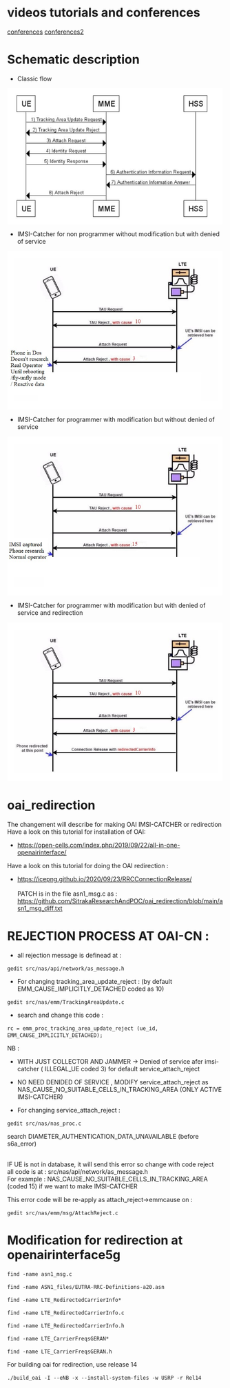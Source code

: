 # videos tutorials and conferences
[conferences](https://www.youtube.com/watch?v=DEeOFE_DreU&t=157s&pp=ygUbaG93IHRvIGdldCBpbiBhcnJlc3RlZCArIDRH)
[conferences2](https://www.youtube.com/watch?v=PiO__nr63Lo&pp=ygUWbHRlIGhhY2tpbmcgaW4gbGF5ZXIgMg%3D%3D)

# Schematic description
* Classic flow
<img src="https://github.com/SitrakaResearchAndPOC/oai_redirection/blob/main/schematic_classicflow.JPG" width="500px" align="center">

* IMSI-Catcher for non programmer without modification but with denied of service
<img src="https://github.com/SitrakaResearchAndPOC/oai_redirection/blob/main/schematic_imsicatcherdos.JPG" width="500x" align="center">

* IMSI-Catcher for programmer with modification but without denied of service  
<img src="https://github.com/SitrakaResearchAndPOC/oai_redirection/blob/main/schematic_imsicatcher.JPG" width="500px" align="center">

* IMSI-Catcher for programmer with modification but with denied of service and redirection
<img src="https://github.com/SitrakaResearchAndPOC/oai_redirection/blob/main/schematic_imsicatcherdosredirection.JPG" width="500px" align="center">

# oai_redirection
The changement will describe for making OAI IMSI-CATCHER or redirection </br>
Have a look on this tutorial for installation of OAI: </br>
* https://open-cells.com/index.php/2019/09/22/all-in-one-openairinterface/    

Have a look on this tutorial for doing the OAI redirection : </br>
* https://icepng.github.io/2020/09/23/RRCConnectionRelease/
</br> </br>
PATCH is in the file asn1_msg.c as : https://github.com/SitrakaResearchAndPOC/oai_redirection/blob/main/asn1_msg_diff.txt

# REJECTION PROCESS AT OAI-CN : 

* all rejection message is definead at :  
```
gedit src/nas/api/network/as_message.h
```

* For changing tracking_area_update_reject : (by default EMM_CAUSE_IMPLICITLY_DETACHED coded as 10)
```
gedit src/nas/emm/TrackingAreaUpdate.c  
```  
  
* search and change this code :
```
rc = emm_proc_tracking_area_update_reject (ue_id, EMM_CAUSE_IMPLICITLY_DETACHED);  
```
NB : 
* WITH JUST COLLECTOR AND JAMMER -> Denied of service afer imsi-catcher ( ILLEGAL_UE coded 3) for default service_attach_reject
* NO NEED DENIDED OF SERVICE , MODIFY service_attach_reject as  NAS_CAUSE_NO_SUITABLE_CELLS_IN_TRACKING_AREA (ONLY ACTIVE IMSI-CATCHER)

* For changing service_attach_reject :   
```
gedit src/nas/nas_proc.c   
```
search DIAMETER_AUTHENTICATION_DATA_UNAVAILABLE (before s6a_error)  </br></br>

IF UE is not in database, it will send this error so change with code reject  </br>
all code is at : src/nas/api/network/as_message.h  </br>
For example : NAS_CAUSE_NO_SUITABLE_CELLS_IN_TRACKING_AREA (coded 15) if we want to make IMSI-CATCHER </br>
  
  
This error code will be re-apply as attach_reject->emmcause on :  
```
gedit src/nas/emm/msg/AttachReject.c 
```


# Modification for redirection at openairinterface5g
```
find -name asn1_msg.c 
```
```
find -name ASN1_files/EUTRA-RRC-Definitions-a20.asn
```
```
find -name LTE_RedirectedCarrierInfo*
```
```
find -name LTE_RedirectedCarrierInfo.c
```
```
find -name LTE_RedirectedCarrierInfo.h
```
```
find -name LTE_CarrierFreqsGERAN*
```
```
find -name LTE_CarrierFreqsGERAN.h
```
For building oai for redirection, use release 14
```
./build_oai -I --eNB -x --install-system-files -w USRP -r Rel14
```
